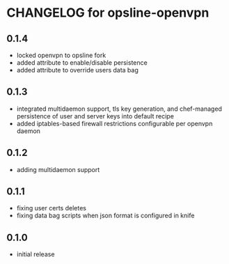 # CHANGELOG for opsline-openvpn

## 0.1.4
* locked openvpn to opsline fork
* added attribute to enable/disable persistence
* added attribute to override users data bag

## 0.1.3
* integrated multidaemon support, tls key generation, and chef-managed persistence of user and server keys into default recipe
* added iptables-based firewall restrictions configurable per openvpn daemon

## 0.1.2
* adding multidaemon support

## 0.1.1
* fixing user certs deletes
* fixing data bag scripts when json format is configured in knife

## 0.1.0
* initial release
